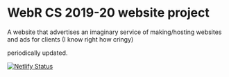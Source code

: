 # WebR CS 2019-20 website project

A website that advertises an imaginary service of making/hosting websites and ads for clients (I know right how cringy)

periodically updated.

[![Netlify Status](https://api.netlify.com/api/v1/badges/a7848af7-1ab5-4701-a21b-e00b2c7abe6c/deploy-status)](https://app.netlify.com/sites/hotlunch363/deploys)
